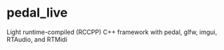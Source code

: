 # pedal_live
Light runtime-compiled (RCCPP) C++ framework with pedal, glfw, imgui, RTAudio, and RTMidi
